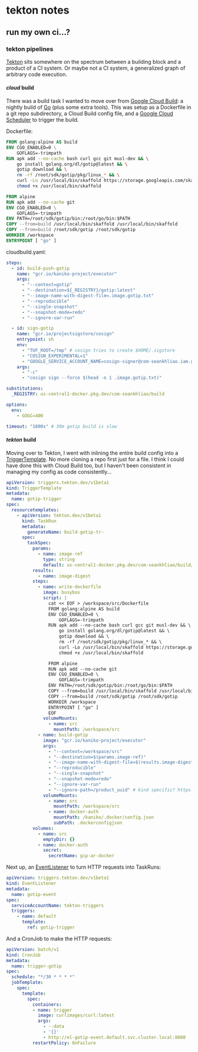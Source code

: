 # tekton notes

## run my own ci...?

### tekton pipelines

[Tekton] sits somewhere on the spectrum between a building block and a product of a CI system.
Or maybe not a CI system, a generalized graph of arbitrary code execution.

#### _cloud_ build

There was a build task I wanted to move over from [Google Cloud Build]: 
a nightly build of [Go] (plus some extra tools).
This was setup as a Dockerfile in a git repo subdirectory,
a Cloud Build config file,
and a [Google Cloud Scheduler] to trigger the build.

Dockerfile:

```dockerfile
FROM golang:alpine AS build
ENV CGO_ENABLED=0 \
    GOFLAGS=-trimpath
RUN apk add --no-cache bash curl gcc git musl-dev && \
    go install golang.org/dl/gotip@latest && \
    gotip download && \
    rm -rf /root/sdk/gotip/pkg/linux_* && \
    curl -Lo /usr/local/bin/skaffold https://storage.googleapis.com/skaffold/builds/latest/skaffold-linux-amd64 && \
    chmod +x /usr/local/bin/skaffold

FROM alpine
RUN apk add --no-cache git
ENV CGO_ENABLED=0 \
    GOFLAGS=-trimpath
ENV PATH=/root/sdk/gotip/bin:/root/go/bin:$PATH
COPY --from=build /usr/local/bin/skaffold /usr/local/bin/skaffold
COPY --from=build /root/sdk/gotip /root/sdk/gotip
WORKDIR /workspace
ENTRYPOINT [ "go" ]
```

cloudbuild.yaml:

```yaml
steps:
  - id: build-push-gotip
    name: "gcr.io/kaniko-project/executor"
    args:
      - "--context=gotip"
      - "--destination=${_REGISTRY}/gotip:latest"
      - "--image-name-with-digest-file=.image.gotip.txt"
      - "--reproducible"
      - "--single-snapshot"
      - "--snapshot-mode=redo"
      - "--ignore-var-run"

  - id: sign-gotip
    name: "gcr.io/projectsigstore/cosign"
    entrypoint: sh
    env:
      - "TUF_ROOT=/tmp" # cosign tries to create $HOME/.sigstore
      - "COSIGN_EXPERIMENTAL=1"
      - "GOOGLE_SERVICE_ACCOUNT_NAME=cosign-signer@com-seankhliao.iam.gserviceaccount.com"
    args:
      - "-c"
      - "cosign sign --force $(head -n 1 .image.gotip.txt)"

substitutions:
  _REGISTRY: us-central1-docker.pkg.dev/com-seankhliao/build

options:
  env:
    - GOGC=400

timeout: "1800s" # 30m gotip build is slow
```

#### _tekton_ build

Moving over to Tekton, I went with inlining the entire build config into a [TriggerTemplate].
No more cloning a repo first just for a file.
I think I could have done this with Cloud Build too, 
but I haven't been consistent in managing my config as code consistently...

```yaml
apiVersion: triggers.tekton.dev/v1beta1
kind: TriggerTemplate
metadata:
  name: gotip-trigger
spec:
  resourcetemplates:
    - apiVersion: tekton.dev/v1beta1
      kind: TaskRun
      metadata:
        generateName: build-gotip-tr-
      spec:
        taskSpec:
          params:
            - name: image-ref
              type: string
              default: us-central1-docker.pkg.dev/com-seankhliao/build/gotip:latest
          results:
            - name: image-digest
          steps:
            - name: write-dockerfile
              image: busybox
              script: |
                cat << EOF > /workspace/src/Dockerfile
                FROM golang:alpine AS build
                ENV CGO_ENABLED=0 \
                    GOFLAGS=-trimpath
                RUN apk add --no-cache bash curl gcc git musl-dev && \
                    go install golang.org/dl/gotip@latest && \
                    gotip download && \
                    rm -rf /root/sdk/gotip/pkg/linux_* && \
                    curl -Lo /usr/local/bin/skaffold https://storage.googleapis.com/skaffold/builds/latest/skaffold-linux-amd64 && \
                    chmod +x /usr/local/bin/skaffold

                FROM alpine
                RUN apk add --no-cache git
                ENV CGO_ENABLED=0 \
                    GOFLAGS=-trimpath
                ENV PATH=/root/sdk/gotip/bin:/root/go/bin:$PATH
                COPY --from=build /usr/local/bin/skaffold /usr/local/bin/skaffold
                COPY --from=build /root/sdk/gotip /root/sdk/gotip
                WORKDIR /workspace
                ENTRYPOINT [ "go" ]
                EOF
              volumeMounts:
                - name: src
                  mountPath: /workspace/src
            - name: build-gotip
              image: "gcr.io/kaniko-project/executor"
              args:
                - "--context=/workspace/src"
                - "--destination=$(params.image-ref)"
                - "--image-name-with-digest-file=$(results.image-digest.path)"
                - "--reproducible"
                - "--single-snapshot"
                - "--snapshot-mode=redo"
                - "--ignore-var-run"
                - "--ignore-path=/product_uuid" # kind specific? https://github.com/GoogleContainerTools/kaniko/issues/2164
              volumeMounts:
                - name: src
                  mountPath: /workspace/src
                - name: docker-auth
                  mountPath: /kaniko/.docker/config.json
                  subPath: .dockerconfigjson
          volumes:
            - name: src
              emptyDir: {}
            - name: docker-auth
              secret:
                secretName: gcp-ar-docker
```

Next up, an [EventListener] to turn HTTP requests into TaskRuns:

```yaml
apiVersion: triggers.tekton.dev/v1beta1
kind: EventListener
metadata:
  name: gotip-event
spec:
  serviceAccountName: tekton-triggers
  triggers:
    - name: default
      template:
        ref: gotip-trigger
```

And a CronJob to make the HTTP requests:

```yaml
apiVersion: batch/v1
kind: CronJob
metadata:
  name: trigger-gotip
spec:
  schedule: "*/30 * * * *"
  jobTemplate:
    spec:
      template:
        spec:
          containers:
          - name: trigger
            image: curlimages/curl:latest
            args:
              - --data
              - '{}'
              - http://el-gotip-event.default.svc.cluster.local:8080
          restartPolicy: OnFailure
```

[Tekton]: https://tekton.dev/
[Go]: https://go.dev/
[Google Cloud Build]: https://cloud.google.com/build
[Google Cloud Scheduler]: https://cloud.google.com/scheduler
[TriggerTemplate]: https://tekton.dev/docs/triggers/triggertemplates/
[EventListener]: https://tekton.dev/docs/triggers/eventlisteners/
